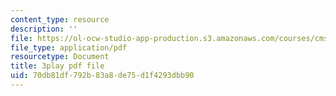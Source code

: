 ```yaml
---
content_type: resource
description: ''
file: https://ol-ocw-studio-app-production.s3.amazonaws.com/courses/cms-611j-creating-video-games-fall-2014/70db81df792b83a8de75d1f4293dbb90_jbhbJBtS48w.pdf
file_type: application/pdf
resourcetype: Document
title: 3play pdf file
uid: 70db81df-792b-83a8-de75-d1f4293dbb90
---
```

